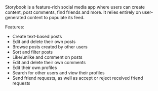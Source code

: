 Storybook is a feature-rich social media app where users can create content, post comments, find friends and more. It relies entirely on user-generated content to populate its feed.

Features:
- Create text-based posts
- Edit and delete their own posts
- Browse posts created by other users
- Sort and filter posts
- Like/unlike and comment on posts
- Edit and delete their own comments
- Edit their own profiles
- Search for other users and view their profiles
- Send friend requests, as well as accept or reject received friend requests